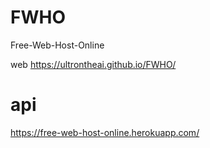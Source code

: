 # FWHO
Free-Web-Host-Online


web https://ultrontheai.github.io/FWHO/

# api

  https://free-web-host-online.herokuapp.com/


